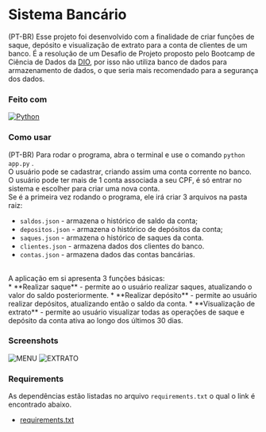 # Sistema Bancário

(PT-BR)
Esse projeto foi desenvolvido com a finalidade de criar funções de saque, depósito e visualização de extrato para a conta de clientes de um banco. É a resolução de um Desafio de Projeto proposto pelo Bootcamp de Ciência de Dados da [DIO](https://dio.me), por isso não utiliza banco de dados para armazenamento de dados, o que seria mais recomendado para a segurança dos dados.

### Feito com

[![Python](https://img.shields.io/badge/Python-000?style=for-the-badge&logo=python)](https://docs.python.org/3/)

### Como usar

(PT-BR)
Para rodar o programa, abra o terminal e use o comando
`python app.py` . <br>
O usuário pode se cadastrar, criando assim uma conta corrente no banco. O usuário pode ter mais de 1 conta associada a seu CPF, é só entrar no sistema e escolher para criar uma nova conta. <br>
Se é a primeira vez rodando o programa, ele irá criar 3 arquivos na pasta raiz:
* `saldos.json` - armazena o histórico de saldo da conta;
* `depositos.json` - armazena o histórico de depósitos da conta;
* `saques.json` - armazena o histórico de saques da conta.
* `clientes.json` - armazena dados dos clientes do banco.
* `contas.json` - armazena dados das contas bancárias.
<br>
A aplicação em si apresenta 3 funções básicas: <br/>
 * **Realizar saque** - permite ao o usuário realizar saques, atualizando o valor do saldo posteriormente.
 * **Realizar depósito** - permite ao usuário realizar depósitos, atualizando então o saldo da conta.
 * **Visualização de extrato** - permite ao usuário visualizar todas as operações de saque e depósito da conta ativa ao longo dos últimos 30 dias.

### Screenshots

![MENU](https://i.imgur.com/PUUdLcx.png)
![EXTRATO](https://i.imgur.com/eOI8lww.png)

### Requirements

As dependências estão listadas no arquivo `requirements.txt` o qual o link é encontrado abaixo.

* [requirements.txt](https://github.com/jotapesp/)
